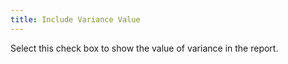 ```yaml
---
title: Include Variance Value
---
```



Select this check box to show the value of variance in the report.
